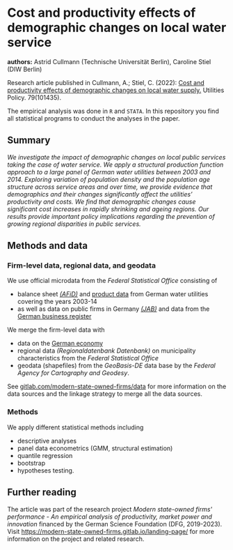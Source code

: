 # Cost and productivity effects of demographic changes on local water service

**authors:** Astrid Cullmann (Technische Universität Berlin), Caroline Stiel (DIW Berlin)

Research article published in Cullmann, A.; Stiel, C. (2022): [Cost and productivity effects of demographic changes on local water supply.](https://doi.org/10.1016/j.jup.2022.101435) Utilities Policy. 79(101435).

The empirical analysis was done in `R` and `STATA`. In this repository you find all statistical programs to conduct the analyses in the paper.

## Summary

_We investigate the impact of demographic changes on local public services taking the case of water service. We apply a structural production function approach to a large panel of German water utilities between 2003 and 2014. Exploring variation of population density and the population age structure across service areas and over time, we provide evidence that demographics and their changes significantly affect the utilities’ productivity and costs. We find that demographic changes cause significant cost increases in rapidly shrinking and ageing regions. Our results provide important policy implications regarding the prevention of growing regional disparities in public services._

## Methods and data

### Firm-level data, regional data, and geodata

 We use official microdata from the _Federal Statistical Office_ consisting of

- balance sheet [_(AFiD)_](https://gitlab.com/modern-state-owned-firms/data/afid-data) and [product data](https://gitlab.com/modern-state-owned-firms/data/public-water-supply) from German water utilities covering the years 2003-14
- as well as data on public firms in Germany [_(JAB)_](https://gitlab.com/modern-state-owned-firms/data/afid-data) and data from the [German business register](https://doi.org/10.21242/52121.2014.00.00.1.1.0)

We merge the firm-level data with 

-  data on the [German economy](https://gitlab.com/modern-state-owned-firms/data/data-german-economy)
- regional data _(Regionaldatenbank Datenbank)_ on municipality characteristics from the _Federal Statistical Office_
- geodata (shapefiles) from the _GeoBasis-DE_ data base by the _Federal Agency for Cartography and Geodesy_.

See [gitlab.com/modern-state-owned-firms/data](https://gitlab.com/modern-state-owned-firms/data) for more information on the data sources and the linkage strategy to merge all the data sources.

### Methods

We apply different statistical methods including 

- descriptive analyses
- panel data econometrics (GMM, structural estimation)
- quantile regression
- bootstrap
- hypotheses testing.

## Further reading

The article was part of the research project _Modern state-owned firms' performance - An empirical analysis of productivity, market power and innovation_ financed by the German Science Foundation (DFG, 2019-2023). Visit https://modern-state-owned-firms.gitlab.io/landing-page/ for more information on the project and related research.

